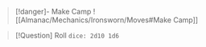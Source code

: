 > [!danger]- Make Camp
> ![[Almanac/Mechanics/Ironsworn/Moves#Make Camp]]

> [!Question] Roll
> `dice: 2d10 1d6`